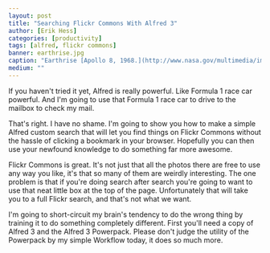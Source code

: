 ```yaml
---
layout: post
title: "Searching Flickr Commons With Alfred 3"
author: [Erik Hess]
categories: [productivity]
tags: [alfred, flickr commons]
banner: earthrise.jpg
caption: "Earthrise [Apollo 8, 1968.](http://www.nasa.gov/multimedia/imagegallery/image_feature_1249.html)"
medium: ""
---
```


If you haven't tried it yet, Alfred is really powerful. Like Formula 1 race car powerful. And I'm going to use that Formula 1 race car to drive to the mailbox to check my mail.

That's right. I have no shame. I'm going to show you how to make a simple Alfred custom search that will let you find things on Flickr Commons without the hassle of clicking a bookmark in your browser. Hopefully you can then use your newfound knowledge to do something far more awesome.

Flickr Commons is great. It's not just that all the photos there are free to use any way you like, it's that so many of them are weirdly interesting. The one problem is that if you're doing search after search you're going to want to use that neat little box at the top of the page. Unfortunately that will take you to a full Flickr search, and that's not what we want.

I'm going to short-circuit my brain's tendency to do the wrong thing by training it to do something completely different. First you'll need a copy of Alfred 3 and the Alfred 3 Powerpack. Please don't judge the utility of the Powerpack by my simple Workflow today, it does so much more.
